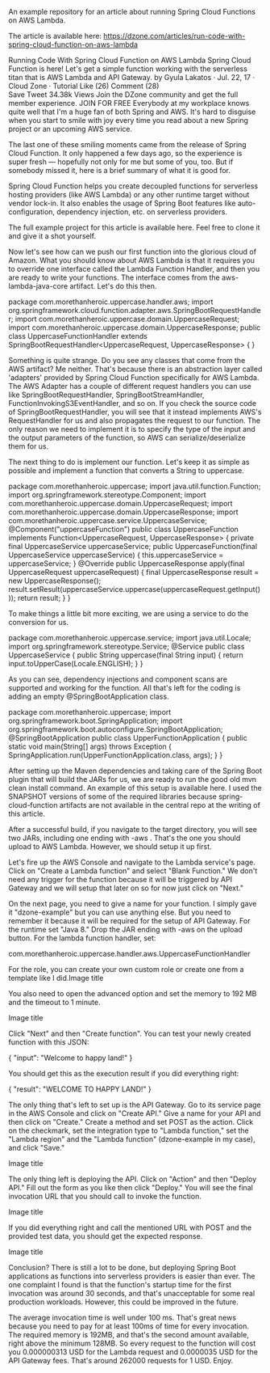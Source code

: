 An example repository for an article about running Spring Cloud Functions on AWS Lambda.

The article is available here: https://dzone.com/articles/run-code-with-spring-cloud-function-on-aws-lambda


Running Code With Spring Cloud Function on AWS Lambda
Spring Cloud Function is here! Let's get a simple function working with the serverless titan that is AWS Lambda and API Gateway.
  by Gyula Lakatos  ·  Jul. 22, 17 · Cloud Zone · Tutorial
Like (26)
  Comment (28)  
Save   Tweet  34.38k Views
Join the DZone community and get the full member experience. JOIN FOR FREE
Everybody at my workplace knows quite well that I'm a huge fan of both Spring and AWS. It's hard to disguise when you start to smile with joy every time you read about a new Spring project or an upcoming AWS service.

The last one of these smiling moments came from the release of Spring Cloud Function. It only happened a few days ago, so the experience is super fresh — hopefully not only for me but some of you, too. But if somebody missed it, here is a brief summary of what it is good for.

Spring Cloud Function helps you create decoupled functions for serverless hosting providers (like AWS Lambda) or any other runtime target without vendor lock-in. It also enables the usage of Spring Boot features like auto-configuration, dependency injection, etc. on serverless providers.

The full example project for this article is available here. Feel free to clone it and give it a shot yourself.

Now let's see how can we push our first function into the glorious cloud of Amazon. What you should know about AWS Lambda is that it requires you to override one interface called the Lambda Function Handler, and then you are ready to write your functions. The interface comes from the  aws-lambda-java-core artifact. Let's do this then.

package com.morethanheroic.uppercase.handler.aws;
import org.springframework.cloud.function.adapter.aws.SpringBootRequestHandler;
import com.morethanheroic.uppercase.domain.UppercaseRequest;
import com.morethanheroic.uppercase.domain.UppercaseResponse;
public class UppercaseFunctionHandler extends SpringBootRequestHandler<UppercaseRequest, UppercaseResponse> {
}


Something is quite strange. Do you see any classes that come from the AWS artifact? Me neither. That's because there is an abstraction layer called 'adapters' provided by Spring Cloud Function specifically for AWS Lambda. The AWS Adapter has a couple of different request handlers you can use like SpringBootRequestHandler, SpringBootStreamHandler, FunctionInvokingS3EventHandler, and so on. If you check the source code of SpringBootRequestHandler, you will see that it instead implements AWS's RequestHandler for us and also propagates the request to our function. The only reason we need to implement it is to specify the type of the input and the output parameters of the function, so AWS can serialize/deserialize them for us.

The next thing to do is implement our function. Let's keep it as simple as possible and implement a function that converts a String to uppercase.

package com.morethanheroic.uppercase;
import java.util.function.Function;
import org.springframework.stereotype.Component;
import com.morethanheroic.uppercase.domain.UppercaseRequest;
import com.morethanheroic.uppercase.domain.UppercaseResponse;
import com.morethanheroic.uppercase.service.UppercaseService;
@Component("uppercaseFunction")
public class UppercaseFunction implements Function<UppercaseRequest, UppercaseResponse> {
    private final UppercaseService uppercaseService;
    public UppercaseFunction(final UppercaseService uppercaseService) {
        this.uppercaseService = uppercaseService;
    }
    @Override
    public UppercaseResponse apply(final UppercaseRequest uppercaseRequest) {
        final UppercaseResponse result = new UppercaseResponse();
        result.setResult(uppercaseService.uppercase(uppercaseRequest.getInput()));
        return result;
    }
}


To make things a little bit more exciting, we are using a service to do the conversion for us.

package com.morethanheroic.uppercase.service;
import java.util.Locale;
import org.springframework.stereotype.Service;
@Service
public class UppercaseService {
    public String uppercase(final String input) {
        return input.toUpperCase(Locale.ENGLISH);
    }
}


As you can see, dependency injections and component scans are supported and working for the function. All that's left for the coding is adding an empty @SpringBootApplication class.

package com.morethanheroic.uppercase;
import org.springframework.boot.SpringApplication;
import org.springframework.boot.autoconfigure.SpringBootApplication;
@SpringBootApplication
public class UpperFunctionApplication {
    public static void main(String[] args) throws Exception {
        SpringApplication.run(UpperFunctionApplication.class, args);
    }
}


After setting up the Maven dependencies and taking care of the Spring Boot plugin that will build the JARs for us, we are ready to run the good old mvn clean install command. An example of this setup is available here. I used the SNAPSHOT versions of some of the required libraries because spring-cloud-function artifacts are not available in the central repo at the writing of this article.

After a successful build, if you navigate to the target directory, you will see two JARs, including one ending with -aws . That's the one you should upload to AWS Lambda. However, we should setup it up first.

Let's fire up the AWS Console and navigate to the Lambda service's page. Click on "Create a Lambda function" and select "Blank Function." We don't need any trigger for the function because it will be triggered by API Gateway and we will setup that later on so for now just click on "Next."

On the next page, you need to give a name for your function. I simply gave it "dzone-example" but you can use anything else. But you need to remember it because it will be required for the setup of API Gateway. For the runtime set "Java 8." Drop the JAR ending with -aws on the upload button. For the lambda function handler, set:

com.morethanheroic.uppercase.handler.aws.UppercaseFunctionHandler

For the role, you can create your own custom role or create one from a template like I did.Image title

You also need to open the advanced option and set the memory to 192 MB and the timeout to 1 minute.

Image title

Click "Next" and then "Create function". You can test your newly created function with this JSON:

{
    "input": "Welcome to happy land!"
}


You should get this as the execution result if you did everything right:

{
    "result": "WELCOME TO HAPPY LAND!"
}


The only thing that's left to set up is the API Gateway. Go to its service page in the AWS Console and click on "Create API." Give a name for your API and then click on "Create." Create a method and set POST as the action. Click on the checkmark, set the integration type to "Lambda function," set the "Lambda region" and the "Lambda function" (dzone-example in my case), and click "Save."

Image title

The only thing left is deploying the API. Click on "Action" and then "Deploy API." Fill out the form as you like then click "Deploy." You will see the final invocation URL that you should call to invoke the function.

Image title

If you did everything right and call the mentioned URL with POST and the provided test data, you should get the expected response. 

Image title

Conclusion? There is still a lot to be done, but deploying Spring Boot applications as functions into serverless providers is easier than ever. The one complaint I found is that the function's startup time for the first invocation was around 30 seconds, and that's unacceptable for some real production workloads. However, this could be improved in the future.

The average invocation time is well under 100 ms. That's great news because you need to pay for at least 100ms of time for every invocation. The required memory is 192MB, and that's the second amount available, right above the minimum 128MB. So every request to the function will cost you 0.000000313 USD for the Lambda request and 0.0000035 USD for the API Gateway fees. That's around 262000 requests for 1 USD. Enjoy.
